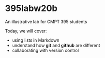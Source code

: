 # 395labw20b
An illustrative lab for CMPT 395 students

Today, we will cover:
 - using lists in Markdown
 - understand how **git** and **github** are different
 - collaborating with version control
